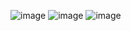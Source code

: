 ![image](https://github.com/user-attachments/assets/00cd18ad-c0c6-40c5-991e-05a02c076f83)
![image](https://github.com/user-attachments/assets/6f882bbf-44c9-4bfd-8fe4-cc5a528ab896)
![image](https://github.com/user-attachments/assets/f41f7c62-9b06-4fbe-9220-dabec8621825)
